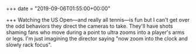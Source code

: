 +++
date = "2019-09-06T01:55:00+00:00"

+++
Watching the US Open—and really all tennis—is fun but I can't get over the odd behaviors they direct the cameras to take. They'll have shots shaming fans who move during a point to ultra zooms into a player's arms or legs. I'm just imagining the director saying "now zoom into the clock and slowly rack focus".